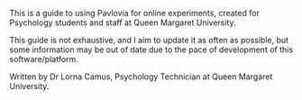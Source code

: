 This is a guide to using Pavlovia for online experiments, created for Psychology students and staff at Queen Margaret University.

This guide is not exhaustive, and I aim to update it as often as possible, but some information may be out of date due to the pace of development of this software/platform.

Written by Dr Lorna Camus, Psychology Technician at Queen Margaret University.
